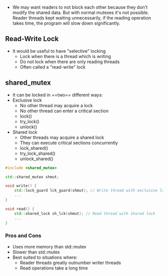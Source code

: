 - We may want readers to not block each other because they don't modify the shared data. But with normal mutexes it's not possible. Reader threads kept waiting unnecessarily, if the reading operation takes time, the program will slow down significantly.
## Read-Write Lock
- It would be useful to have "selective" locking
	- Lock when there is a thread which is writing
	- Do not lock when there are only reading threads
	- Often called a "read-write" lock


## shared_mutex

- It can be locked in ==two== different ways:
- Exclusive lock
	- No other thread may acquire a lock
	- No other thread can enter a critical section
	- lock()
	- try_lock()
	- unlock()
- Shared lock
	- Other threads may acquire a shared lock
	- They can execute critical sections concurrently
	- lock_shared()
	- try_lock_shared()
	- unlock_shared()

```cpp
#include <shared_mutex>
```

```cpp
std::shared_mutex shmut;

void write() {
	std::lock_guard lck_guard(shmut); // Write thread with exclusive lock
	...
}

void read() {
	std::shared_lock sh_lck(shmut); // Read thread with shared lock
	...
}
```

### Pros and Cons

- Uses more memory than std::mutex
- Slower than std::mutex
- Best suited to situations where:
	- Reader threads greatly outnumber writer threads
	- Read operations take a long time